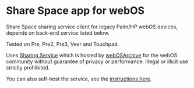 # Share Space app for webOS

Share Space sharing service client for legacy Palm/HP webOS devices, depends on back-end service listed below.

Tested on Pre, Pre2, Pre3, Veer and Touchpad.

Uses [Sharing Service](https://github.com/codepoet80/sharing-service) which is hosted by [webOSArchive](http://www.webosarchive.com) for the webOS community without guarantee of privacy or performance. Illegal or illicit use strictly prohibited. 

You can also self-host the service, see the [instructions here](https://github.com/codepoet80/sharing-service/blob/main/README.md).
